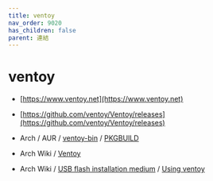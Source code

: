 ```yaml
---
title: ventoy
nav_order: 9020
has_children: false
parent: 連結
---
```


# ventoy

* [https://www.ventoy.net](https://www.ventoy.net)
* [https://github.com/ventoy/Ventoy/releases](https://github.com/ventoy/Ventoy/releases)

* Arch / AUR / [ventoy-bin](https://aur.archlinux.org/packages/ventoy-bin) / [PKGBUILD](https://aur.archlinux.org/cgit/aur.git/tree/PKGBUILD?h=ventoy-bin)

* Arch Wiki / [Ventoy](https://wiki.archlinux.org/title/Ventoy)
* Arch Wiki / [USB flash installation medium](https://wiki.archlinux.org/title/USB_flash_installation_medium) / [Using ventoy](https://wiki.archlinux.org/title/USB_flash_installation_medium#Using_ventoy)
